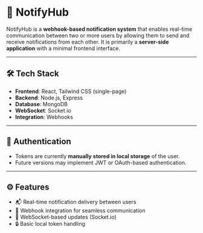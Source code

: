 # 📢 NotifyHub

NotifyHub is a **webhook-based notification system** that enables real-time communication between two or more users by allowing them to send and receive notifications from each other. It is primarily a **server-side application** with a minimal frontend interface.

---

## 🛠️ Tech Stack

- **Frontend**: React, Tailwind CSS (single-page)
- **Backend**: Node.js, Express
- **Database**: MongoDB
- **WebSocket**: Socket.io
- **Integration**: Webhooks

---

## 🔐 Authentication

- Tokens are currently **manually stored in local storage** of the user.
- Future versions may implement JWT or OAuth-based authentication.

---

## ⚙️ Features

- 📬 Real-time notification delivery between users
- 🔗 Webhook integration for seamless communication
- 🔄 WebSocket-based updates (Socket.io)
- 🔒 Basic local token handling

